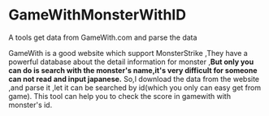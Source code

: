 # GameWithMonsterWithID
A tools get data from GameWith.com and parse the data

GameWith is a good website which support MonsterStrike ,They have a powerful database about the detail information for monster ,**But only you can do is search with the monster's name,it's very difficult for someone can not read and input japanese.**
So,I download the data from the website ,and parse it ,let it can be searched by id(which you only can easy get from game).
This tool can help you to check the score in gamewith with monster's id.

